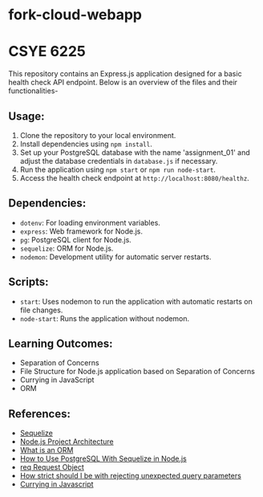 # fork-cloud-webapp

# CSYE 6225

This repository contains an Express.js application designed for a basic health check API endpoint. Below is an overview of the files and their functionalities-

## Usage:

1. Clone the repository to your local environment.
2. Install dependencies using `npm install`.
3. Set up your PostgreSQL database with the name 'assignment_01' and adjust the database credentials in `database.js` if necessary.
4. Run the application using `npm start` or `npm run node-start`.
5. Access the health check endpoint at `http://localhost:8080/healthz`.

## Dependencies:

- `dotenv`: For loading environment variables.
- `express`: Web framework for Node.js.
- `pg`: PostgreSQL client for Node.js.
- `sequelize`: ORM for Node.js.
- `nodemon`: Development utility for automatic server restarts.

## Scripts:

- `start`: Uses nodemon to run the application with automatic restarts on file changes.
- `node-start`: Runs the application without nodemon.

## Learning Outcomes:

- Separation of Concerns
- File Structure for Node.js application based on Separation of Concerns
- Currying in JavaScript
- ORM

## References:

- [Sequelize](https://sequelize.org/docs/v6/getting-started/)
- [Node.js Project Architecture](https://blog.logrocket.com/node-js-project-architecture-best-practices/#why-project-architecture-important)
- [What is an ORM](https://www.freecodecamp.org/news/what-is-an-orm-the-meaning-of-object-relational-mapping-database-tools/)
- [How to Use PostgreSQL With Sequelize in Node.js](https://medium.com/@ahsankhaleeq10/how-to-use-postgresql-with-sequelize-in-node-js-1bed818c9f02)
- [req Request Object](https://medium.com/@ganeshsurfs/expressjs-series-what-i-need-to-know-about-the-req-request-object-in-the-route-request-handler-b4aab9e24300)
- [How strict should I be with rejecting unexpected query parameters](https://security.stackexchange.com/questions/209014/how-strict-should-i-be-in-rejecting-unexpected-query-parameters)
- [Currying in Javascript](https://blog.logrocket.com/understanding-javascript-currying/)